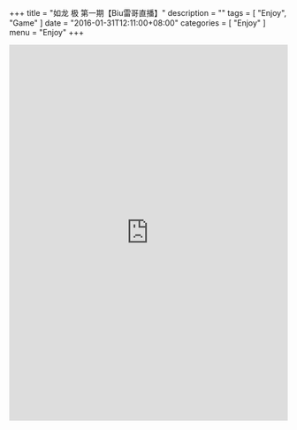 +++
title = "如龙 极 第一期【Biu雷哥直播】"
description = ""
tags = [
    "Enjoy",
    "Game"
]
date = "2016-01-31T12:11:00+08:00"
categories = [
    "Enjoy"
]
menu = "Enjoy"
+++

<iframe height=680px width=100% src="http://player.youku.com/embed/XMTQ1Mjg0OTUyMA==" frameborder=0 allowfullscreen></iframe><br>
<!--more-->
